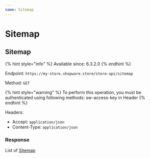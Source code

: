 ```yaml
---
name: Sitemap
---
```


# Sitemap

## Sitemap

{% hint style="info" %}
Available since: 6.3.2.0
{% endhint %}

Endpoint: `https://my-store.shopware.store/store-api/sitemap`

Method: `GET`

{% hint style="warning" %}
To perform this operation, you must be authenticated using following methods:
sw-access-key in Header
{% endhint %}

Headers:

- Accept: `application/json`
- Content-Type: `application/json`

### Response

List of [Sitemap](/schema/sitemap.md)
